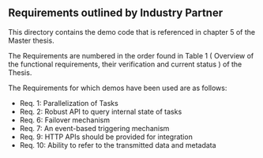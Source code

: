 ## Requirements outlined by Industry Partner

This directory contains the demo code that is referenced in chapter 5 of the Master thesis.

The Requirements are numbered in the order found in Table 1 ( Overview of the functional requirements, their verification and current status ) of the Thesis.

The Requirements for which demos have been used are as follows:

- Req. 1: Parallelization of Tasks
- Req. 2: Robust API to query internal state of tasks 
- Req. 6: Failover mechanism
- Req. 7: An event-based triggering mechanism
- Req. 9: HTTP APIs should be provided for integration 
- Req. 10: Ability to refer to the transmitted data and metadata 

